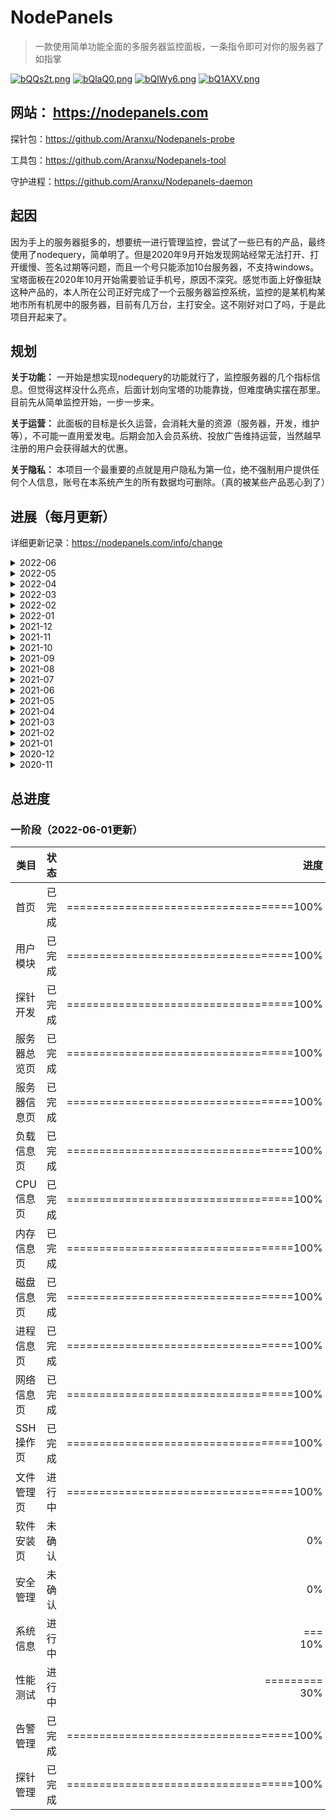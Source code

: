# NodePanels

>一款使用简单功能全面的多服务器监控面板，一条指令即可对你的服务器了如指掌

<a href="https://t.me/nodepanels_group" target="_blank"><img src="https://s4.ax1x.com/2022/03/01/bQQs2t.png" alt="bQQs2t.png" border="0" /></a>
<a href="https://qm.qq.com/cgi-bin/qm/qr?k=rD7CokCfFoJ1OdHCr6CwaQGftWpCygFr&jump_from=webapi" target="_blank"><img src="https://s4.ax1x.com/2022/03/01/bQlaQ0.png" alt="bQlaQ0.png" border="0" /></a>
<a href="https://nodepanels-1256221051.file.myqcloud.com/web/static/pic/wechat_qrcode.jpg" target="_blank"><img src="https://s4.ax1x.com/2022/03/01/bQlWy6.png" alt="bQlWy6.png" border="0" /></a>
<a href="mailto:support@nodepanels.com"><img src="https://s4.ax1x.com/2022/03/01/bQ1AXV.png" alt="bQ1AXV.png" border="0" /></a>

## 网站： https://nodepanels.com

探针包：https://github.com/Aranxu/Nodepanels-probe

工具包：https://github.com/Aranxu/Nodepanels-tool

守护进程：https://github.com/Aranxu/Nodepanels-daemon

## 起因
因为手上的服务器挺多的，想要统一进行管理监控，尝试了一些已有的产品，最终使用了nodequery，简单明了。但是2020年9月开始发现网站经常无法打开、打开缓慢、签名过期等问题，而且一个号只能添加10台服务器，不支持windows。宝塔面板在2020年10月开始需要验证手机号，原因不深究。感觉市面上好像挺缺这种产品的，本人所在公司正好完成了一个云服务器监控系统，监控的是某机构某地市所有机房中的服务器，目前有几万台，主打安全。这不刚好对口了吗，于是此项目开起来了。

## 规划
**关于功能：** 一开始是想实现nodequery的功能就行了，监控服务器的几个指标信息。但觉得这样没什么亮点，后面计划向宝塔的功能靠拢，但难度确实摆在那里。目前先从简单监控开始，一步一步来。

**关于运营：** 此面板的目标是长久运营，会消耗大量的资源（服务器，开发，维护等），不可能一直用爱发电。后期会加入会员系统、投放广告维持运营，当然越早注册的用户会获得越大的优惠。

**关于隐私：** 本项目一个最重要的点就是用户隐私为第一位，绝不强制用户提供任何个人信息，账号在本系统产生的所有数据均可删除。（真的被某些产品恶心到了）

## 进展（每月更新）

详细更新记录：<a href="https://nodepanels.com/info/change" target="_blank">https://nodepanels.com/info/change</a>

<details>
  <summary>2022-06</summary>
  <br>
  <ul>
    <li>磁盘管理增加磁盘使用率历史数据</li>
    <li>支持磁盘告警</li>
    <li>修改告警规则操作方式，可批量设置</li>
    <li>移动端展示网络速率</li>
  </ul>
</details>

<details>
  <summary>2022-05</summary>
  <br>
  <ul>
    <li>支持获取实时数据，粒度为2秒</li>
    <li>探针每10分钟更新一次系统软硬件信息</li>
    <li>CPU、内存告警逻辑转为服务端实现</li>
    <li>探针数据上报增加备用域名，提高上报成功率</li>
    <li>探针升级至Go1.18，支持更多系统架构。更新windows端应用图标，优化程序逻辑，业务分离</li>
  </ul>
</details>

<details>
  <summary>2022-04</summary>
  <br>
  <ul>
    <li>服务器列表增加网络速率</li>
    <li>服务器列表增加详细信息弹框</li>
    <li>服务器列表新增网格显示方式</li>
    <li>增加删除账号功能，路径：用户中心</li>
    <li>新增“系统设置”页面</li>
    <li>增加traceroute功能（windows/linux），路径：服务器 -> 性能测试 -> 路由跟踪</li>
  </ul>
</details>

<details>
  <summary>2022-03</summary>
  <br>
  <ul>
    <li>前端框架重构完成</li>
    <li>后台适配新前端，系统前后分离</li>
    <li>新增SSH功能页</li>
    <li>新增”推荐有奖“</li>
    <li>更换稳定支付接口</li>
    <li>提高系统安全性</li>
  </ul>
</details>

<details>
  <summary>2022-02</summary>
  <br>
  <ul>
    <li>增加网络实时速率</li>
    <li>页面重构（耗时长）</li>
  </ul>
</details>

<details>
  <summary>2022-01</summary>
  <br>
  <ul>
    <li>网络测速增加数据分析，显示各地区最大最小平均值。</li>
    <li>文件管理器根据文件后缀展示对应icon。</li>
    <li>增加用户中心。</li>
    <li>增加费用中心，提供配额套餐。</li>
    <li>支持密码修改（电脑端）。</li>
    <li>支持密码修改。</li>
    <li>支持邮箱设置。</li>
    <li>创建QQ交流群，微信交流群，TG交流群、TG公告群。</li>
    <li>修复文件管理器无法预览文件。</li>
    <li>修复微信、QQ告警机器人</li>
    <li>支持cpu、内存、离线告警恢复通知。</li>
  </ul>
</details>

<details>
  <summary>2021-12</summary>
  <br>
  <ul>
    <li>上线文件管理（Linux）</li>
    <li>修复网络测速异常</li>
    <li>Linux网络测试无需sudo</li>
    <li>屏蔽微信告警、QQ告警，恢复显示telegram验证码</li>
    <li>页面增加埋点</li>
    <li>工具包支持Windows ARM</li>
    <li>提高探针通讯安全性</li>
  </ul>
</details>

<details>
  <summary>2021-11</summary>
  <br>
  <ul>
    <li>SSH页面设计，流程规划</li>
    <li>文件管理：文件列表、文件树、书签、新建文件/文件夹、复制、重命名、黏贴、移动、回收站、权限、属性。（未上线）</li>
  </ul>
</details>

<details>
  <summary>2021-10</summary>
  <br>
  <ul>
    <li>上线DNS设置功能（linux）</li>
    <li>上线主机名设置功能（linux/windows）</li>
    <li>上线YUM源配置功能（linux）</li>
    <li>上线时间管理功能（linux）</li>
    <li>上线环境变量列表功能（linux）</li>
    <li>上线服务列表功能（linux）</li>
  </ul>
</details>

<details>
  <summary>2021-09</summary>
  <br>
  <ul>
    <li>修复linux端网络测速功能（暂时需要系统带有sudo）</li>
    <li>修复探针虚假不在线异常</li>
    <li>DNS设置功能（未放出，待系统管理功能全部完成再上线）</li>
    <li>主机名设置功能（同上）</li>
  </ul>
</details>

<details>
  <summary>2021-08</summary>
  <br>
  <ul>
    <li>探针新增磁盘数据采集能力</li>
    <li>探针修改指令处理逻辑（后续将更方便更快捷的提供新功能）</li>
    <li>探针新增网络测速功能（已完成windows端，linux端将在近期上线）</li>
    <li>网站新增性能测试-网络测速页面</li>
    <li>升级存量探针版本至v1.0.2</li>
    <li>更新探针安装脚本</li>
  </ul>
</details>

<details>
  <summary>2021-07</summary>
  <br>
  <ul>
    <li>增加设置页面</li>
    <li>增加分享功能</li>
    <li>告警通知移至设置页面</li>
    <li>数据存储切换至时序数据库</li>
    <li>架构调整优化</li>
    <li>流量校正移至网络详情页</li>
  </ul>
</details>

<details>
  <summary>2021-06</summary>
  <br>
  <ul>
    <li>适配ARM服务器</li>
    <li>适配Windows服务器</li>
    <li>适配手机端页面</li>
    <li>升级邮箱系统</li>
  </ul>
</details>

<details>
  <summary>2021-05</summary>
  <br>
  <ul>
    <li>对已有功能查漏补缺</li>
    <li>上线正式环境，试运行</li>
    <li>目前上线功能为系统最基础的功能点</li>
  </ul>
</details>

<details>
  <summary>2021-04</summary>
  <br>
  <ul>
    <li>开发微信告警机器人</li>
    <li>开发QQ告警机器人</li>
    <li>开发Telegram告警机器人</li>
    <li>架构优化，提高系统可维护性，提高探针稳定性</li>
  </ul>
</details>

<details>
  <summary>2021-03</summary>
  <br>
  <ul>
    <li>完善各指标数据查询功能，并支持自定义时间查询，不同粒度查询。优化cpu、内存、swap、磁盘、流量的数据查询</li>
    <li>初步完成告警模块功能开发，暂未接入通知接口</li>
    <li>完善探针管理页面</li>
    <li>修复登录超时后跳转至首页bug</li>
  </ul>
</details>

<details>
  <summary>2021-02</summary>
  <br>
  <ul>
    <li>服务器列表页展示cpu、内存、swap、磁盘、流量等指标数据，丰富及美化列表显示内容，直观看出服务器租赁剩余时长和剩余流量</li>
    <li>探针优化，降低内存使用率</li>
  </ul>
</details>

<details>
  <summary>2021-01</summary>
  <br>
  <ul>
    <li>完成首页选型开发</li>
    <li>后台用户设计及开发</li>
    <li>数据采集模块划分优化</li>
  </ul>
</details>

<details>
  <summary>2020-12</summary>
  <br>
  <ul>
    <li>初步完成cpu，内存，磁盘，进程数据采集和页面设计及开发</li>
    <li>增加“压缩采集数据”程序，使用算法优化数据存储方式，减少数据库压力，提高数据处理能力</li>
  </ul>
</details>

<details>
  <summary>2020-11</summary>
  <br>
  <ul>
    <li>设计后台结构，前期没有那么多可用的机器和服务，暂时不以互联网项目去设计，后期看实际情况升级</li>
    <li>设计并测试探针可行方案</li>
    <li>确定前端模板（先决定自己做，后期第二版会找专业前端和UI改版）</li>
    <li>对探针和采集层进行压测，在本地网络较差情况下支持单机2000并发，在云服务器上测试支持单机10000+并发，大于实际应用场景，后期如规模增长会增加机器保证服务质量。目前计划采集机部署在亚太区、美区、欧洲区，后期视情况增加</li>
    <li>完成服务器总览页（列表）设计和页面开发</li>
    <li>完成服务器信息页设计和页面开发</li>
    <li>完成服务器、分组管理开发</li>
  </ul>
</details>

## 总进度
### 一阶段（2022-06-01更新）
类目|状态|进度
--|:--:|--:
首页|已完成|===================================100%
用户模块|已完成|===================================100%
探针开发|已完成|===================================100%
服务器总览页|已完成|===================================100%
服务器信息页|已完成|===================================100%
负载信息页|已完成|===================================100%
CPU信息页|已完成|===================================100%
内存信息页|已完成|===================================100%
磁盘信息页|已完成|===================================100%
进程信息页|已完成|===================================100%
网络信息页|已完成|===================================100%
SSH操作页|已完成|===================================100%
文件管理页|进行中|===================================100%
软件安装页|未确认|0%
安全管理|未确认|0%
系统信息|进行中|===　　　　　　　　　　　　　　　　　　　　　　10%
性能测试|进行中|=========　　　　　　　　　　　　　　　　　　30%
告警管理|已完成|===================================100%
探针管理|已完成|===================================100%

